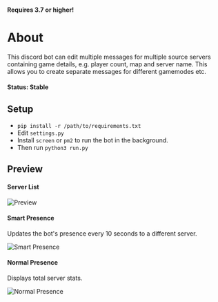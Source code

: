 #### Requires 3.7 or higher!

# About
This discord bot can edit multiple messages for multiple source servers containing game details, e.g. player count, map and server name. This allows you to create separate messages for different gamemodes etc.

#### Status: Stable

## Setup
- ``pip install -r /path/to/requirements.txt``
- Edit ``settings.py``
- Install ``screen`` or ``pm2`` to run the bot in the background.
- Then run ``python3 run.py``

## Preview
#### Server List
![Preview](http://i.imgur.com/Ph9iZgR.png)

#### Smart Presence
Updates the bot's presence every 10 seconds to a different server.

![Smart Presence](https://i.imgur.com/Hb5LNaq.png)

#### Normal Presence
Displays total server stats.

![Normal Presence](https://i.imgur.com/WYsuujT.png)
